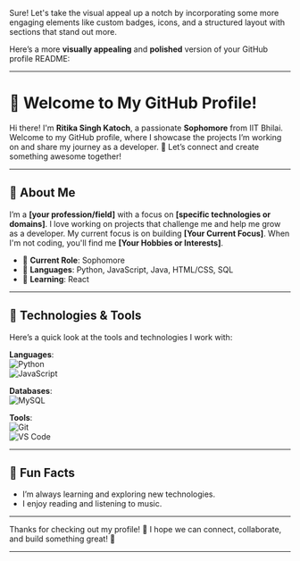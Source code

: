 Sure! Let's take the visual appeal up a notch by incorporating some more engaging elements like custom badges, icons, and a structured layout with sections that stand out more.

Here’s a more **visually appealing** and **polished** version of your GitHub profile README:

---

# 👋 **Welcome to My GitHub Profile!**

Hi there! I'm **Ritika Singh Katoch**, a passionate **Sophomore** from IIT Bhilai. Welcome to my GitHub profile, where I showcase the projects I’m working on and share my journey as a developer. 🌱 Let’s connect and create something awesome together!

---

## 🚀 **About Me**

I’m a **[your profession/field]** with a focus on **[specific technologies or domains]**. I love working on projects that challenge me and help me grow as a developer. My current focus is on building **[Your Current Focus]**. When I'm not coding, you'll find me **[Your Hobbies or Interests]**.

- 💼 **Current Role**: Sophomore
- 🔧 **Languages**: Python, JavaScript, Java, HTML/CSS, SQL
- 🌱 **Learning**: React

---

## 🔧 **Technologies & Tools**  

Here’s a quick look at the tools and technologies I work with:

**Languages**:  
![Python](https://img.shields.io/badge/-Python-3776AB?style=flat&logo=python&logoColor=fff)  
![JavaScript](https://img.shields.io/badge/-JavaScript-F7DF1E?style=flat&logo=javascript&logoColor=fff)  


<!---**Frameworks**:  
![React](https://img.shields.io/badge/-React-61DAFB?style=flat&logo=react&logoColor=fff)  
![Node.js](https://img.shields.io/badge/-Node.js-339933?style=flat&logo=node.js&logoColor=fff)  
![Django](https://img.shields.io/badge/-Django-092E20?style=flat&logo=django&logoColor=fff)--->

**Databases**:  
![MySQL](https://img.shields.io/badge/-MySQL-4479A1?style=flat&logo=mysql&logoColor=fff)  

**Tools**:  
![Git](https://img.shields.io/badge/-Git-F05032?style=flat&logo=git&logoColor=fff)  
![VS Code](https://img.shields.io/badge/-VS%20Code-007ACC?style=flat&logo=visualstudiocode&logoColor=fff)

---

<!---## 💻 **Featured Projects**

Here are some of the projects I’m working on:


### 🔗 [**Project 1**](link-to-repository)  
*Description*: A quick intro to the project, its purpose, and key features.  
🔧 **Tech Stack**: Python, Flask, PostgreSQL

---

### 🔗 [**Project 2**](link-to-repository)  
*Description*: A short description of this project, what makes it interesting, and the tools used.  
🔧 **Tech Stack**: Django, HTML/CSS, JavaScript

---

## 📈 **GitHub Stats**

Here’s a snapshot of my GitHub activity:

![Your GitHub Stats](https://github-readme-stats.vercel.app/api?username=your-username&show_icons=true&hide_title=true&hide=prs&count_private=true)

---

## 📫 **How to Reach Me**

I’d love to hear from you! Feel free to connect with me through any of the channels below:

- 🔗 **[LinkedIn](Your LinkedIn URL)**
- 📧 **[Email](Your Email Address)**
- 🐦 **[Twitter](Your Twitter Handle)**

---

## 💬 **Current Projects**

I’m currently working on the following:

- 🔗 **[Project 1](link-to-project)** – Description of what I'm building.
- 🔗 **[Project 2](link-to-project)** – Another exciting project I'm developing.

---

## 🌟 **Contributions Welcome!**

I am open to contributions. Whether it's fixing bugs, suggesting features, or helping improve documentation, feel free to get involved! 🚀

---

## 🛠 **Other Stats**

**Top Languages**:  
![Top Languages](https://github-readme-stats.vercel.app/api/top-langs/?username=your-username&layout=compact&langs_count=5)

**Streak Stats**:  
![GitHub Streak](https://github-readme-streak-stats.herokuapp.com/?user=your-username)

---
--->
## 📢 **Fun Facts**

- I’m always learning and exploring new technologies.
- I enjoy reading and listening to music.

---

Thanks for checking out my profile! 🙌 I hope we can connect, collaborate, and build something great! 🌟

---

<!---
katoch30/katoch30 is a ✨ special ✨ repository because its `README.md` (this file) appears on your GitHub profile.
You can click the Preview link to take a look at your changes.
--->
